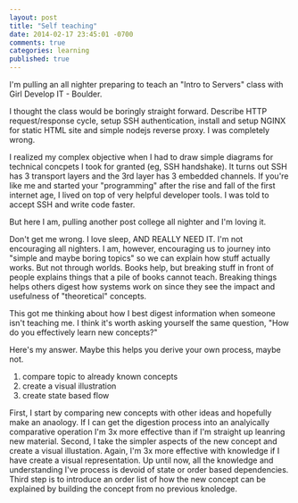 ```yaml
---
layout: post
title: "Self teaching"
date: 2014-02-17 23:45:01 -0700
comments: true
categories: learning
published: true
---
```


I'm pulling an all nighter preparing to teach an "Intro to Servers" class with Girl Develop IT - Boulder. 

I thought the class would be boringly straight forward. Describe HTTP request/response cycle, setup SSH authentication, install and setup NGINX for static HTML site and simple nodejs reverse proxy. I was completely wrong. 

I realized my complex objective when I had to draw simple diagrams for technical concpets I took for granted (eg, SSH handshake). It turns out SSH has 3 transport layers and the 3rd layer has 3 embedded channels. If you're like me and started your "programming" after the rise and fall of the first internet age, I lived on top of very helpful developer tools. I was told to accept SSH and write code faster.

But here I am, pulling another post college all nighter and I'm loving it.

Don't get me wrong. I love sleep, AND REALLY NEED IT. I'm not encouraging all nighters. I am, however, encouraging us to journey into "simple and maybe boring topics" so we can explain how stuff actually works. But not through worlds. Books help, but breaking stuff in front of people explains things that a pile of books cannot teach. Breaking things helps others digest how systems work on since they see the impact and usefulness of "theoretical" concepts.

This got me thinking about how I best digest information when someone isn't teaching me. I think it's worth asking yourself the same question, "How do you effectively learn new concepts?" 

Here's my answer. Maybe this helps you derive your own process, maybe not.

1) compare topic to already known concepts  
2) create a visual illustration  
3) create state based flow  

First, I start by comparing new concepts with other ideas and hopefully make an anaology. If I can get the digestion process into an analyically comparative operation I'm 3x more effective than if I'm straight up leanring new material. Second, I take the simpler aspects of the new concept and create a visual illustation. Again, I'm 3x more effective with knowledge if I have create a visual representation. Up until now, all the knowledge and understanding I've process is devoid of state or order based dependencies. Third step is to introduce an order list of how the new concept can be explained by building the concept from no previous knoledge. 
